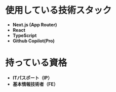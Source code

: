 # 使用している技術スタック

- **Next.js (App Router)**
- **React**
- **TypeScript**
- **Github Copilot(Pro)**

# 持っている資格

- **ITパスポート（IP）**
- **基本情報技術者（FE）**

<!---
Nakayama-Yuki/Nakayama-Yuki is a ✨ special ✨ repository because its `README.md` (this file) appears on your GitHub profile.
You can click the Preview link to take a look at your changes.
--->
